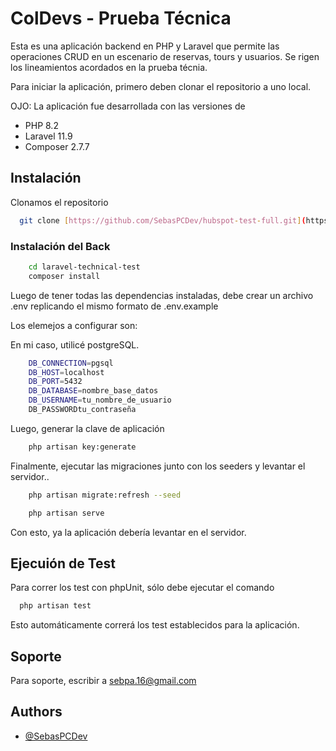 
# ColDevs - Prueba Técnica

Esta es una aplicación backend en PHP y Laravel que permite las operaciones CRUD en un escenario de reservas, tours y usuarios. Se rigen los lineamientos acordados en la prueba técnia.

Para iniciar la aplicación, primero deben clonar el repositorio a uno local.

OJO: La aplicación fue desarrollada con las versiones de 
- PHP 8.2
- Laravel 11.9
- Composer 2.7.7

## Instalación

Clonamos el repositorio

```bash
  git clone [https://github.com/SebasPCDev/hubspot-test-full.git](https://github.com/SebasPCDev/laravel-technical-test.git)
```

### Instalación del Back

```bash
    cd laravel-technical-test
    composer install
```

Luego de tener todas las dependencias instaladas, debe crear un archivo .env replicando el mismo formato de .env.example

Los elemejos a configurar son:

En mi caso, utilicé postgreSQL.
```bash
    DB_CONNECTION=pgsql
    DB_HOST=localhost
    DB_PORT=5432
    DB_DATABASE=nombre_base_datos
    DB_USERNAME=tu_nombre_de_usuario
    DB_PASSWORDtu_contraseña
```

Luego, generar la clave de aplicación 
```bash
    php artisan key:generate
```

Finalmente, ejecutar las migraciones junto con los seeders y levantar el servidor..

```bash
    php artisan migrate:refresh --seed

    php artisan serve

```

Con esto, ya la aplicación debería levantar en el servidor.


## Ejecuión de Test

Para correr los test con phpUnit, sólo debe ejecutar el comando

```bash
  php artisan test
```
Esto automáticamente correrá los test establecidos para la aplicación.


## Soporte

Para soporte, escribir a sebpa.16@gmail.com




## Authors

- [@SebasPCDev](https://github.com/SebasPCDev)

